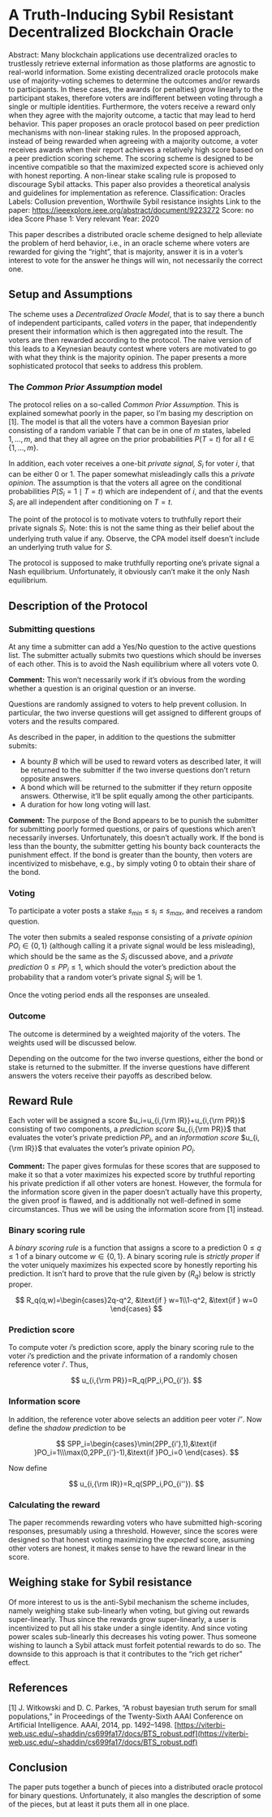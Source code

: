 # A Truth-Inducing Sybil Resistant Decentralized Blockchain Oracle

Abstract: Many blockchain applications use decentralized oracles to trustlessly retrieve external information as those platforms are agnostic to real-world information. Some existing decentralized oracle protocols make use of majority-voting schemes to determine the outcomes and/or rewards to participants. In these cases, the awards (or penalties) grow linearly to the participant stakes, therefore voters are indifferent between voting through a single or multiple identities. Furthermore, the voters receive a reward only when they agree with the majority outcome, a tactic that may lead to herd behavior. This paper proposes an oracle protocol based on peer prediction mechanisms with non-linear staking rules. In the proposed approach, instead of being rewarded when agreeing with a majority outcome, a voter receives awards when their report achieves a relatively high score based on a peer prediction scoring scheme. The scoring scheme is designed to be incentive compatible so that the maximized expected score is achieved only with honest reporting. A non-linear stake scaling rule is proposed to discourage Sybil attacks. This paper also provides a theoretical analysis and guidelines for implementation as reference.
Classification: Oracles
Labels: Collusion prevention, Worthwile Sybil resistance insights
Link to the paper: https://ieeexplore.ieee.org/abstract/document/9223272
Score: no idea
Score Phase 1: Very relevant
Year: 2020

This paper describes a distributed oracle scheme designed to help alleviate the problem of herd behavior, i.e., in an oracle scheme where voters are rewarded for giving the “right”, that is majority, answer it is in a voter’s interest to vote for the answer he things will win, not necessarily the correct one.

## Setup and Assumptions

The scheme uses a *Decentralized Oracle Model*, that is to say there a bunch of independent participants, called *voters* in the paper, that independently present their information which is then aggregated into the result.  The voters are then rewarded according to the protocol. The naive version of this leads to a Keynesian beauty contest where voters are motivated to go with what they think is the majority opinion.  The paper presents a more sophisticated protocol that seeks to address this problem. 

### The *Common Prior Assumption* model

The protocol relies on a so-called *Common Prior Assumption*.  This is explained somewhat poorly in the paper, so I’m basing my description on [1].  The model is that all the voters have a common Bayesian prior consisting of a random variable $T$ that can be in one of $m$ states, labeled $1,\ldots,m$, and that they all agree on the prior probabilities $P(T=t)$ for all $t\in\{1,\ldots,m\}$.

In addition, each voter receives a one-bit *private signal,* $S_i$ for voter $i$, that can be either $0$ or $1$.  The paper somewhat misleadingly calls this a *private opinion*.  The assumption is that the voters all agree on the conditional probabilities $P(S_i=1\mid T=t)$ which are independent of $i$, and that the events $S_i$ are all independent after conditioning on $T=t$.

The point of the protocol is to motivate voters to truthfully report their private signals $S_i$.  Note: this is not the same thing as their belief about the underlying truth value if any.  Observe, the CPA model itself doesn’t include an underlying truth value for $S$.

The protocol is supposed to make truthfully reporting one’s private signal a Nash equilibrium.  Unfortunately, it obviously can’t make it the only Nash equilibrium.

## Description of the Protocol

### Submitting questions

At any time a submitter can add a Yes/No question to the active questions list.  The submitter actually submits two questions which should be inverses of each other.  This is to avoid the Nash equilibrium where all voters vote $0$.

**Comment:** This won’t necessarily work if it’s obvious from the wording whether a question is an original question or an inverse.

Questions are randomly assigned to voters to help prevent collusion.  In particular, the two inverse questions will get assigned to different groups of voters and the results compared.

As described in the paper, in addition to the questions the submitter submits:

- A bounty $B$ which will be used to reward voters as described later, it will be returned to the submitter if the two inverse questions don’t return opposite answers.
- A bond which will be returned to the submitter if they return opposite answers.  Otherwise, it’ll be split equally among the other participants.
- A duration for how long voting will last.

**Comment:** The purpose of the Bond appears to be to punish the submitter for submitting poorly formed questions, or pairs of questions which aren’t necessarily inverses.  Unfortunately, this doesn’t actually work.  If the bond is less than the bounty, the submitter getting his bounty back counteracts the punishment effect.  If the bond is greater than the bounty, then voters are incentivized to misbehave, e.g., by simply voting $0$ to obtain their share of the bond.

### Voting

To participate a voter posts a stake $s_{min}\le s_i\le s_{max}$, and receives a random question.

The voter then submits a sealed response consisting of a *private opinion* $PO_i\in\{0,1\}$ (although calling it a private signal would be less misleading), which should be the same as the $S_i$ discussed above, and a *private prediction* $0\le PP_i\le1$, which should the voter’s prediction about the probability that a random voter’s private signal $S_j$ will be $1$.

Once the voting period ends all the responses are unsealed.

### Outcome

The outcome is determined by a weighted majority of the voters.  The weights used will be discussed below.

Depending on the outcome for the two inverse questions, either the bond or stake is returned to the submitter.  If the inverse questions have different answers the voters receive their payoffs as described below.

## Reward Rule

Each voter will be assigned a score $u_i=u_{i,{\rm IR}}+u_{i,{\rm PR}}$ consisting of two components, a *prediction score* $u_{i,{\rm PR}}$ that evaluates the voter’s private prediction $PP_i$, and an *information score* $u_{i,{\rm IR}}$ that evaluates the voter’s private opinion $PO_i$.

**Comment:** The paper gives formulas for these scores that are supposed to make it so that a voter maximizes his expected score by truthful reporting his private prediction if all other voters are honest.  However, the formula for the information score given in the paper doesn’t actually have this property, the given proof is flawed, and is additionally not well-defined in some circumstances.  Thus we will be using the information score from [1] instead.

### Binary scoring rule

A *binary scoring rule* is a function that assigns a score to a prediction $0\le q\le1$ of a binary outcome $w\in\{0,1\}$.  A binary scoring rule is *strictly proper* if the voter uniquely maximizes his expected score by honestly reporting his prediction.  It isn’t hard to prove that the rule given by ($R_q$) below is strictly proper.

$$
R_q(q,w)=\begin{cases}2q-q^2, &\text{if } w=1\\1-q^2, &\text{if } w=0 \end{cases}
$$

### Prediction score

To compute voter $i$’s prediction score, apply the binary scoring rule to the voter $i$’s prediction and the private information of a randomly chosen reference voter $i'$.  Thus,

$$
u_{i,{\rm PR}}=R_q(PP_i,PO_{i'}).
$$

### Information score

In addition, the reference voter above selects an addition peer voter $i''$.  Now define the *shadow prediction* to be

$$
SPP_i=\begin{cases}\min(2PP_{i'},1),&\text{if }PO_i=1\\\max(0,2PP_{i'}-1),&\text{if }PO_i=0 \end{cases}.
$$

Now define

$$
u_{i,{\rm IR}}=R_q(SPP_i,PO_{i''}).
$$

### Calculating the reward

The paper recommends rewarding voters who have submitted high-scoring responses, presumably using a threshold.  However, since the scores were designed so that honest voting maximizing the *expected* score, assuming other voters are honest, it makes sense to have the reward linear in the score.

## Weighing stake for Sybil resistance

Of more interest to us is the anti-Sybil mechanism the scheme includes, namely weighing stake sub-linearly when voting, but giving out rewards super-linearly.  Thus since the rewards grow super-linearly, a user is incentivized to put all his stake under a single identity.  And since voting power scales sub-linearly this decreases his voting power.  Thus someone wishing to launch a Sybil attack must forfeit potential rewards to do so.  The downside to this approach is that it contributes to the “rich get richer” effect.

## References

[1] J. Witkowski and D. C. Parkes, “A robust bayesian truth serum for small populations,” in Proceedings of the Twenty-Sixth AAAI Conference on Artificial Intelligence. AAAI, 2014, pp. 1492–1498.  [https://viterbi-web.usc.edu/~shaddin/cs699fa17/docs/BTS_robust.pdf](https://viterbi-web.usc.edu/~shaddin/cs699fa17/docs/BTS_robust.pdf)

## Conclusion

The paper puts together a bunch of pieces into a distributed oracle protocol for binary questions.  Unfortunately, it also mangles the description of some of the pieces, but at least it puts them all in one place.